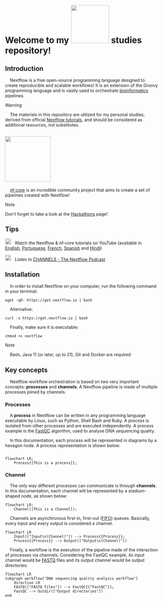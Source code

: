 # Welcome to my      <img src="https://upload.wikimedia.org/wikipedia/commons/thumb/e/e1/Logo_Nextflow_%28new%29.png/800px-Logo_Nextflow_%28new%29.png" width="125">     studies repository!


## Introduction

&nbsp;&nbsp;&nbsp;&nbsp;Nextflow is a free open-source programming language designed to create reproducible and scalable workflows! It is an extension of the Groovy programming language and is vastly used to orchestrate [bioinformatics](https://www.youtube.com/watch?v=W-Ov2cUaYQY) pipelines. 

> [!WARNING]
> &nbsp;&nbsp;&nbsp;&nbsp;The materials in this repository are utilized for my personal studies, derived from official [Nextflow tutorials](https://training.nextflow.io/basic_training/), and should be considered as additional resources, not substitutes.

## <img src="https://raw.githubusercontent.com/nf-core/logos/master/nf-core-logos/nf-core-logo.png" width=150>

&nbsp;&nbsp;&nbsp;&nbsp;[nf-core](https://nf-co.re/) is an incredible community project that aims to create a set of pipelines created with Nextflow!

> [!NOTE]
> Don't forget to take a look at the [Hackathons](https://nf-co.re/events/hackathon) page!

## Tips

<img src="https://www.freepnglogos.com/uploads/youtube-play-red-logo-png-transparent-background-6.png" width="20"> &nbsp;&nbsp;Watch the Nextflow & nf-core tutorials on YouTube (available in [English](https://www.youtube.com/watch?v=nzR8DRq13nE&list=PL3xpfTVZLcNhoWxHR0CS-7xzu5eRT8uHo&pp=iAQB), [Portuguese](https://www.youtube.com/watch?v=751E-yOH7H8&list=PL3xpfTVZLcNhi41yDYhyHitUhIcUHIbJg&pp=iAQB), [French](https://www.youtube.com/watch?v=dk7I5SZgAEU&list=PL3xpfTVZLcNhiv9SjhoA1EDOXj9nzIqdS&pp=iAQB), [Spanish](https://www.youtube.com/watch?v=pGUxK2WnwKs&list=PL3xpfTVZLcNhSlCWVoa3GURacuLWeFc8O&pp=iAQB) and [Hindi](https://www.youtube.com/watch?v=84XtbqRkKSk&list=PL3xpfTVZLcNikun1FrSvtXW8ic32TciTJ&pp=iAQB))

<img src="https://upload.wikimedia.org/wikipedia/commons/thumb/8/84/Spotify_icon.svg/1982px-Spotify_icon.svg.png" width ="20"> &nbsp;&nbsp;Listen to  [CHANNELS - The Nextflow Podcast](https://www.nextflow.io/podcasts.html)

## Installation

&nbsp;&nbsp;&nbsp;&nbsp;In order to install Nextflow on your computer, run the following command in your terminal:


```
wget -qO- https://get.nextflow.io | bash
```

&nbsp;&nbsp;&nbsp;&nbsp;Alternative:

```
curl -s https://get.nextflow.io | bash
```

&nbsp;&nbsp;&nbsp;&nbsp;Finally, make sure it is executable:

```
chmod +x nextflow
```

> [!NOTE]
> &nbsp;&nbsp;&nbsp;&nbsp;Bash, Java 11 (or later, up to 21), Git and Docker are required

## Key concepts

&nbsp;&nbsp;&nbsp;&nbsp;Nextflow workflow orchestration is based on two very important concepts: **processes** and **channels**. A Nextflow pipeline is made of multiple processes joined by channels.  

### Processes

&nbsp;&nbsp;&nbsp;&nbsp;A **process** in Nextflow can be written in any programming language executable by Linux, such as Python, Shell Bash and Ruby. A process is isolated from other processes and are executed independently. A process example is the [FastQC](https://www.bioinformatics.babraham.ac.uk/projects/fastqc/) algorithm, used to analyse DNA sequencing quality.

&nbsp;&nbsp;&nbsp;&nbsp;In this documentation, each process will be represented in diagrams by a hexagon node. A process representation is shown below:

```mermaid

flowchart LR;
    Process{{This is a process}};
```

### Channel

&nbsp;&nbsp;&nbsp;&nbsp;The only way different processes can communicate is through **channels**. In this documentation, each channel will be represented by a stadium-shaped node, as shown below:

```mermaid
flowchart LR;
    Channel([This is a Channel]);
```

&nbsp;&nbsp;&nbsp;&nbsp;Channels are asynchronous first-in, first-out ([FIFO](https://www.geeksforgeeks.org/fifo-vs-lifo-approach-in-programming/)) queues. Basically, every input and every output is considered a channel. 

```mermaid
flowchart LR
    Input(["Input\n(Channel)"]) --> Process{{Process}};
    Process{{Process}} --> Output(["Output\n(Channel)"])
```

&nbsp;&nbsp;&nbsp;&nbsp;Finally, a workflow is the execution of the pipeline made of the interaction of processes via channels. Considering the FastQC example, its input channel would be [FASTQ](https://knowledge.illumina.com/software/general/software-general-reference_material-list/000002211) files and its output channel would be output directories:

```mermaid
flowchart LR
subgraph workflow["DNA sequencing quality analysis workflow"]
    direction LR
    FASTQ(["FASTQ files"]) --> FastQC{{"FastQC"}};
    FastQC --> Outdir(["Output directories"])
end
```